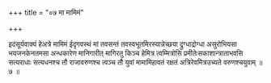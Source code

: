 +++
title = "०७ मा मामिमं"

+++

इदंसूर्यवाक्यं हेअत्रे मामिमं ईदृगवस्थं मां तवसन्तं तवस्वभूतमिरस्यान्नेच्छया द्रुग्धाद्रोग्धा असुरोभियसा भयजनकेनतमसा अन्धकारेण मानिगारीत् मागिरतु किञ्च हेमित्र त्वम्मित्रोसि प्रमीतेःसकाशान्त्राताभवसि सत्यराधाः सत्यधनश्च तौ राजावरुणश्च त्वञ्च तौ युवां मामामिहावतं रक्षतं अत्रिरेवमित्रउच्यते वरुणश्चयुवाम् ॥ ७ ॥